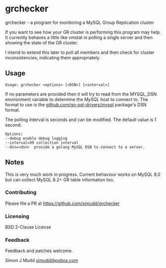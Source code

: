 # grchecker

grchecker - a program for monitoring a MySQL Group Replication cluster

If you want to see how your GR cluster is performing this program
may help. It currently behaves a little like vmstat in polling a
single server and then showing the state of the GR cluster.

I intend to extend this later to poll all members and then check
for cluster inconsistencies, indicating them appropriately.

## Usage

```
Usage: grchecker <options> [<DSN>] [<interval>]
```

If no parameters are provided then it will try to read from the
MYSQL_DSN environment variable to determine the MySQL host to connect
to.  The format to use is the [github.com/go-sql-drivers/mysql](https://github.com/go-sql-driver/mysql)
package's DSN format.

The polling interval is seconds and can be modified.  The default
value is 1 second.

```
Options:
--debug enable debug logging
--interval=99 collection interval
--dsn=<dsn>  provide a golang MySQL DSN to connect to a server.
```

## Notes

This is very much work in progress. Current behaviour works on MySQL
8.0 but can collect MySQL 8.2+ GR table information too.

### Contributing

Please file a PR at https://github.com/sjmudd/grchecker

### Licensing

BSD 2-Clause License

### Feedback

Feedback and patches welcome.

Simon J Mudd
<sjmudd@pobox.com>
